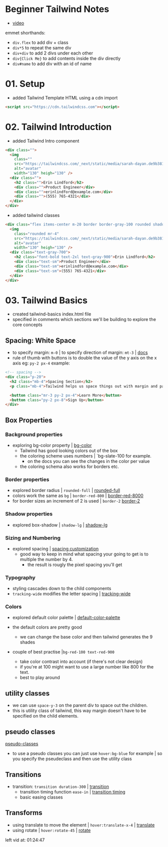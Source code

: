 # Beginner Tailwind Notes
- [video](https://youtu.be/wEM5NdJ-8HY?si=mt9VgE7809WIiEjJ)

emmet shorthands:
- `div.flex` to add div + class
- `div*5` to repeat the same div
- `div+div` to add 2 divs under each other
- `div{Click Me}` to add contents inside the div directly
- `div#name` to add div with an id of name

# 01. Setup
- added Tailwind Template HTML using a cdn import
``` HTML 01-tailwind-template
<script src="https://cdn.tailwindcss.com"></script>
```

# 02. Tailwind Introduction
- added Tailwind Intro component
``` HTML
<div class="">
  <img 
    class="" 
    src="https://tailwindcss.com/_next/static/media/sarah-dayan.de9b3815.jpg"
    alt="avatar" 
    width="130" heigh="130" />
  <div class="">
    <h2 class="">Erin Lindford</h2>
    <div class="">Product Engineer</div>
    <div class="">erinlindford@example.com</div>
    <div class="">(555) 765-4321</div>
  </div>
</div>
```

- added tailwind classes
``` HTML
<div class="flex items-center m-20 border border-gray-100 rounded shadow p-3">
  <img 
    class="rounded mr-4" 
    src="https://tailwindcss.com/_next/static/media/sarah-dayan.de9b3815.jpg"
    alt="avatar" 
    width="130" heigh="130" />
  <div class="text-gray-700">
    <h2 class="font-bold text-2xl text-gray-900">Erin Lindford</h2>
    <div class="text-sm">Product Engineer</div>
    <div class="text-sm">erinlindford@example.com</div>
    <div class="text-sm">(555) 765-4321</div>
  </div>
</div>
```

# 03. Tailwind Basics
- created tailwind-basics index.html file
- specified in comments which sections we'll be building to explore the core concepts

## Spacing: White Space
- to specify margin: `m-0` | to specify direction of margin: `mt-3` | [docs](https://tailwindcss.com/docs/margin)
- rule of thumb with buttons is to double the value of the y axis on the x axis
  eg: `py-2 px-4`
example:
``` HTML
<!-- spacing -->
<div class="p-20">
  <h2 class="mb-4">Spacing Section</h2>
  <p class="mb-4">Tailwind helps us space things out with margin and padding.</p>

  <button class="mr-3 py-2 px-4">Learn More</button>
  <button class="py-2 px-8">Sign Up</button>
</div>
```

## Box Properties

### Background properties
- exploring bg-color property | [bg-color](https://tailwindcss.com/docs/background-color)
  - Tailwind has good looking colors out of the box 
  - the coloring scheme uses numbers | `bg-slate-100 for example.
    - on the docs you can see the changes in the color per value
  - the coloring schema also works for borders etc.

### Border properties
- explored border radius | `rounded-full` | [rounded-full](https://tailwindcss.com/docs/border-radius)
- colors work the same as `bg` | `border-red-800` | [border-red-8000](https://tailwindcss.com/docs/border-color)
- for border sizes an increment of 2 is used | `border-2` [border-2](https://tailwindcss.com/docs/border-width)

### Shadow properties
- explored box-shadow | `shadow-lg` | [shadow-lg](https://tailwindcss.com/docs/box-shadow)

### Sizing and Numbering
- explored spacing | [spacing customization](https://tailwindcss.com/docs/customizing-spacing)
  - good way to keep in mind what spacing your going to get is to multiple the number by 4. 
    - the result is rougly the pixel spacing you'll get 

### Typography
- styling cascades down to the child components
- `tracking-wide` modifies the letter spacing | [tracking-wide](https://tailwindcss.com/docs/letter-spacing)

### Colors
- explored default color palette | [default-color-palette](https://tailwindcss.com/docs/customizing-colors#default-color-palette)

- the default colors are pretty good
  - we can change the base color and then tailwind generates the 9 shades

- couple of best practise |` bg-red-100 text-red-900 `
  - take color contrast into account (if there's not clear design)
  - if you're at 100 might want to use a large number like 800 for the text.
  - best to play around

 ## utility classes
 - we can use `space-y-3` on the parent div to space out the children.
  - this is utility class of tailwind, this way margin doesn't have to be specified on the child elements. 

 ## pseudo classes
 [pseudo-classes](https://tailwindcss.com/docs/hover-focus-and-other-states#pseudo-elements)
 - to use a pseudo classes you can just use `hover:bg-blue` for example
   | so you specify the pseudeclass and then use the utility class 

## Transitions
- transition: `transition duration-300` | [transition](https://tailwindcss.com/docs/transition-property)
  - transition timing function `ease-in` | [transition timing](https://tailwindcss.com/docs/transition-timing-function)
  - basic easing classes

## Transforms
- using translate to move the element | `hover:translate-x-4` | 
  [translate](https://tailwindcss.com/docs/translate)
- using rotate | `hover:rotate-45` |
  [rotate](https://tailwindcss.com/docs/rotate)



left vid at: 01:24:47